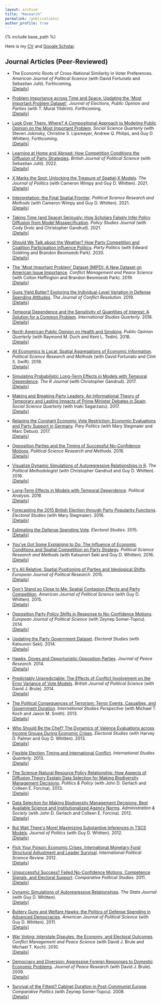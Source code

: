 ```yaml
---
layout: archive
title: "Research"
permalink: /publications/
author_profile: true
---
```


{% include base_path %}

Here is my [CV](/files/CV.pdf) and [Google Scholar](https://scholar.google.com/citations?user=mf4yXbAAAAAJ&hl=en).

## Journal Articles (Peer-Reviewed)
* The Economic Roots of Cross-National Similarity in Voter Preferences. *American Journal of Political Science* (with David Fortunato and Sebastian Juhl).  Forthcoming.  
  [[Details]](../_publications/similarity.md)

* [Problem Importance across Time and Space: Updating the 'Most Important Problem Dataset'](https://doi.org/10.1080/17457289.2024.2337424). *Journal of Elections, Public Opinion and Parties* (with T. Murat Yildirim). Forthcoming.  
  [[Details]](../_publications/mipd2.md)

* [Look Over There. Where? A Compositional Approach to Modeling Public Opinion on the Most Important Problem](https://doi.org/10.1111/ssqu.13360). *Social Science Quarterly* (with Steven Jokinsky, Christine S. Lipsmeyer, Andrew Q. Philips, and Guy D. Whitten).  Forthcoming.  
  [[Details]](../_publications/compmip.md)

* [Learning at Home and Abroad: How Competition Conditions the Diffusion of Party Strategies](https://doi.org/10.1017/S0007123420000769). *British Journal of Political Science* (with Sebastian Juhl). 2022.  
  [[Details]](../_publications/learning.md)

* [X Marks the Spot: Unlocking the Treasure of Spatial-X Models](https://doi.org/10.1086/710089). *The Journal of Politics* (with Cameron Wimpy and Guy D. Whitten).  2021.  
  [[Details]](../_publications/xmarks.md)

* [Interpretation: the Final Spatial Frontier](https://doi.org/10.1017/psrm.2019.9). *Political Science Research and Methods* (with Cameron Wimpy and Guy D. Whitten).  2021.    
  [[Details]](../_publications/frontier.md)

* [Taking Time (and Space) Seriously: How Scholars Falsely Infer Policy Diffusion from Model Misspecification](https://doi.org/10.1111/psj.12374). *Policy Studies Journal* (with Cody Drolc and Christopher Gandrud).  2021.  
  [[Details]](../_publications/taking.md)

* [Should We Talk about the Weather? How Party Competition and Coalition Participation Influence Politics](https://doi.org/10.1177/1354068818806545). *Party Politics* (with Edward Goldring and Brandon Beomseob Park).  2020.  
  [[Details]](../_publications/weather.md)

* [The 'Most Important Problem' Dataset (MIPD): A New Dataset on American Issue Importance](https://doi.org/10.1177/0738894217691463). *Conflict Management and Peace Science* (with Colton Heffington and Brandon Beomseob Park).  2019.  
  [[Details]](https://williamslaro.github.io/talks/dataset2)

* [Guns Yield Butter? Exploring the Individual-Level Variation in Defense Spending Attitudes](https://doi.org/10.1177/0022002718785969). *The Journal of Conflict Resolution*.  2019.    
  [[Details]](../_publications/gvb.md)

* [Temporal Dependence and the Sensitivity of Quantities of Interest: A Solution for a Common Problem](https://doi.org/10.1093/poq/nfx034). *International Studies Quarterly*.  2018.    
  [[Details]](../_publications/tdw.md)

* [North American Public Opinion on Health and Smoking](https://doi.org/10.1093/isq/sqy036). *Public Opinion Quarterly* (with Raymond M. Duch and Kent L. Tedin).  2018.    
  [[Details]](../_publications/smoking.md)

* [All Economics Is Local: Spatial Aggregations of Economic Information](https://doi.org/10.1017/psrm.2016.26). *Political Science Research and Methods* (with David Fortunato and Clint S. Swift).  2018.  
  [[Details]](../_publications/local.md)

* [Simulating Probabilistic Long-Term Effects in Models with Temporal Dependence](https://journal.r-project.org/archive/2017/RJ-2017-059/index.html). *The R Journal* (with Christopher Gandrud).  2017.    
  [[Details]](../_publications/pltesim.md)

* [Making and Breaking Party Leaders: An Informational Theory of Temporary and Lasting Impacts of Prime Minister Debates in Spain](https://doi.org/10.1111/ssqu.12446). *Social Science Quarterly* (with Inaki Sagarzazu).  2017.    
  [[Details]](../_publications/leaders.md)

* [Relaxing the Constant Economic Vote Restriction: Economic Evaluations and Party Support in Germany](https://doi.org/10.1177/1354068815593458). *Pary Politics* (with Mary Stegmaier and Marc Debus).  2017.    
  [[Details]](../_publications/cev.md)

* [Opposition Parties and the Timing of Successful No-Confidence Motions](https://doi.org/10.1017/psrm.2015.12). *Political Science Research and Methods*.  2016.    
  [[Details]](../_publications/timing.md)

* [Visualize Dynamic Simulations of Autoregressive Relationships in R](https://thepoliticalmethodologist.wordpress.com/wp-content/uploads/2016/08/tpm_v23_n2.pdf). *The Political Methodologist* (with Christopher Gandrud and Guy D. Whitten).  2016.  
  [[Details]](../_publications/dynsimr.md)

* [Long-Term Effects in Models with Temporal Dependence](https://doi.org/10.1093/pan/mpw009). *Political Analysis*.  2016  
  [[Details]](../_publications/plte.md)

* [Forecasting the 2015 British Election through Party Popularity Functions](https://doi.org/10.1016/j.electstud.2015.11.011). *Electoral Studies* (with Mary Stegmaier).  2016.    
  [[Details]](../_publications/forecast.md)

* [Estimating the Defense Spending Vote](https://doi.org/10.1016/j.electstud.2015.03.020). *Electoral Studies*.  2015.    
  [[Details]](../_publications/dsv.md)

* [You've Got Some Explaining to Do: The Influence of Economic Conditions and Spatial Competition on Party Strategy](https://doi.org/10.1017/psrm.2015.13). *Political Science Research and Methods* (with Katsunori Seki and Guy D. Whitten).  2016.    
  [[Details]](../_publications/econtalk.md)

* [It's All Relative: Spatial Positioning of Parties and Ideological Shifts](https://doi.org/10.1111/1475-6765.12063). *European Journal of Political Research*.  2015.    
  [[Details]](../_publications/relative.md)

* [Don't Stand so Close to Me: Spatial Contagion Effects and Party Competition](https://doi.org/10.1111/ajps.12124). *American Journal of Political Science* (with Guy D. Whitten).  2015.    
  [[Details]](../_publications/stand.md)

* [Opposition Party Policy Shifts in Response to No-Confidence Motions](https://doi.org/10.1111/1475-6765.12038). *European Journal of Political Science* (with Zeynep Somer-Topcu).  2014.    
  [[Details]](../_publications/shifts.md)

* [Updating the Party Government Dataset](https://doi.org/10.1016/j.electstud.2013.10.001). *Electoral Studies* (with Katsunori Seki).  2014.    
  [[Details]](../_publications/pg.md)

* [Hawks, Doves and Opportunistic Opposition Parties](https://doi.org/10.1177/0022343313506029). *Journal of Peace Research*.  2014.    
  [[Details]](../_publications/hawks.md)

* [Predictably Unpredictable: The Effects of Conflict Involvement on the Error Variance of Vote Models](https://doi.org/10.1017/S000712341200083X). *British Journal of Political Science* (with David J. Brule).  2014.    
  [[Details]](../_publications/predict.md)

* [The Political Consequences of Terrorism: Terror Events, Casualties, and Government Duration](https://doi.org/10.1111/j.1528-3585.2012.00498.x). *International Studies Perspective* (with Michael T. Koch and Jason M. Smith).  2013.    
  [[Details]](../_publications/terror.md)

* [Who Should Be the Chef? The Dynamics of Valence Evaluations across Income Groups During Economic Crises](https://doi.org/10.1016/j.electstud.2013.05.014). *Electoral Studies* (with Harvey D. Palmer and Guy D. Whitten).  2013.    
  [[Details]](../_publications/chef.md)

* [Flexible Election Timing and International Conflict](https://doi.org/10.1111/isqu.12054). *International Studies Quarterly*.  2013.    
  [[Details]](../_publications/flexible.md)

* [The Science-Natural Resource Policy Relationship: How Aspects of Diffusion Theory Explain Data Selection for Making Biodiversity Management Decisions](https://doi.org/10.1111/polp.12017). *Politics & Policy* (with John D. Gerlach and Colleen E. Forcina).  2013.    
  [[Details]](../_publications/jay2.md)

* [Data Selection for Making Biodiversity Management Decisions: Best Available Science and Institutionalized Agency Norms](https://doi.org/10.1177/0095399712451886). *Administration & Society* (with John D. Gerlach and Colleen E. Forcina).  2012.    
  [[Details]](../_publications/jay1.md)

* [But Wait There's More! Maximizing Substantive Inferences in TSCS Models](https://doi.org/10.1017/S0022381612000473). *Journal of Politics* (with Guy D. Whitten).  2012.    
  [[Details]](../_publications/butwait.md)

* [Pick Your Poison: Economic Crises, International Monetary Fund Structural Adjustment and Leader Survival](https://doi.org/10.1177/0192512111399006). *International Political Science Review*.  2012.    
  [[Details]](../_publications/poison.md)

* [Unsuccessful Success? Failed No-Confidence Motions, Competence Signals, and Electoral Support](https://doi.org/10.1177/0010414011407470). *Comparative Political Studies*.  2011.    
  [[Details]](../_publications/success.md)

* [Dynamic Simulations of Autoregressive Relationships](https://journals.sagepub.com/doi/pdf/10.1177/1536867X1201100405). *The Stata Journal* (with Guy D. Whitten).  
  [[Details]](../_publications/dynsimstata.md)

* [Buttery Guns and Welfare Hawks: the Politics of Defense Spending in Advanced Democracies](https://doi.org/10.1111/j.1540-5907.2010.00479.x). *American Journal of Political Science* (with Guy D. Whitten).  2011.    
  [[Details]](../_publications/butteryguns.md)

* [War Voting: Interstate Disputes, the Economy, and Electoral Outcomes](https://doi.org/10.1177/0738894210379328). *Conflict Management and Peace Science* (with David J. Brule and Michael T. Koch).  2010.    
  [[Details]](../_publications/warvoting.md)

* [Democracy and Diversion: Aggressive Foreign Responses to Domestic Economic Problems](https://doi.org/10.1177/0022343309339248). *Journal of Peace Research* (with David J. Brule).  2009.    
  [[Details]](../_publications/diversion.md)

* [Survival of the Fittest? Cabinet Duration in Post-Communist Europe](https://doi.org/10.5129/001041508X12911362383075). *Comparative Politics* (with Zeynep Somer-Topcu).  2008.    
  [[Details]](../_publications/fittest.md)
    

